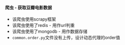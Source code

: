 #### 爬虫 - 获取豆瓣电影数据
* 该爬虫使用scrapy框架
* 该爬虫使用了redis - 用作url判重
* 该爬虫使用了mongodb - 用作数据存储
* ```common.order.py```文件没有上传，设计动态代理的order值
